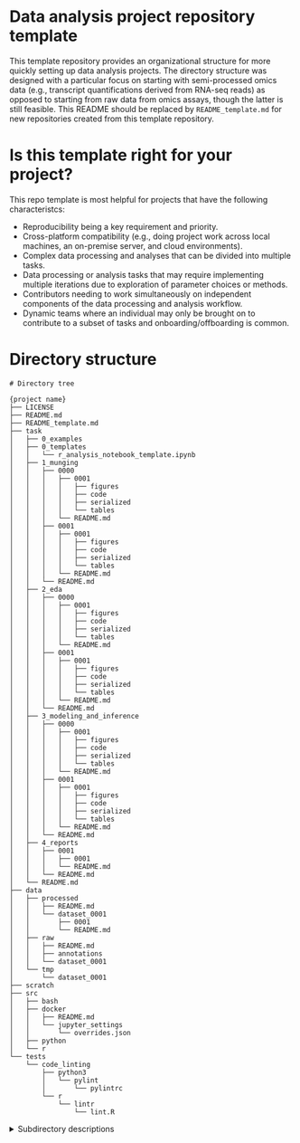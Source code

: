 # Data analysis project repository template

This template repository provides an organizational structure for more quickly setting up data analysis projects. The directory structure was designed with a particular focus on starting with semi-processed omics data (e.g., transcript quantifications derived from RNA-seq reads) as opposed to starting from raw data from omics assays, though the latter is still feasible. This README should be replaced by `README_template.md` for new repositories created from this template repository.

# Is this template right for your project?

This repo template is most helpful for projects that have the following characteristcs:
* Reproducibility being a key requirement and priority.
* Cross-platform compatibility (e.g., doing project work across local machines, an on-premise server, and cloud environments).
* Complex data processing and analyses that can be divided into multiple tasks.
* Data processing or analysis tasks that may require implementing multiple iterations due to exploration of parameter choices or methods.
* Contributors needing to work simultaneously on independent components of the data processing and analysis workflow.
* Dynamic teams where an individual may only be brought on to contribute to a subset of tasks and onboarding/offboarding is common.

# Directory structure

```
# Directory tree

{project name}
├── LICENSE
├── README.md
├── README_template.md
├── task
│   ├── 0_examples
│   ├── 0_templates
│   │   └── r_analysis_notebook_template.ipynb
│   ├── 1_munging
│   │   ├── 0000
│   │   │   ├── 0001
│   │   │   │   ├── figures
│   │   │   │   ├── code
│   │   │   │   ├── serialized
│   │   │   │   └── tables
│   │   │   └── README.md
│   │   ├── 0001
│   │   │   ├── 0001
│   │   │   │   ├── figures
│   │   │   │   ├── code
│   │   │   │   ├── serialized
│   │   │   │   └── tables
│   │   │   └── README.md
│   │   └── README.md
│   ├── 2_eda
│   │   ├── 0000
│   │   │   ├── 0001
│   │   │   │   ├── figures
│   │   │   │   ├── code
│   │   │   │   ├── serialized
│   │   │   │   └── tables
│   │   │   └── README.md
│   │   ├── 0001
│   │   │   ├── 0001
│   │   │   │   ├── figures
│   │   │   │   ├── code
│   │   │   │   ├── serialized
│   │   │   │   └── tables
│   │   │   └── README.md
│   │   └── README.md
│   ├── 3_modeling_and_inference
│   │   ├── 0000
│   │   │   ├── 0001
│   │   │   │   ├── figures
│   │   │   │   ├── code
│   │   │   │   ├── serialized
│   │   │   │   └── tables
│   │   │   └── README.md
│   │   ├── 0001
│   │   │   ├── 0001
│   │   │   │   ├── figures
│   │   │   │   ├── code
│   │   │   │   ├── serialized
│   │   │   │   └── tables
│   │   │   └── README.md
│   │   └── README.md
│   ├── 4_reports
│   │   ├── 0001
│   │   │   ├── 0001
│   │   │   └── README.md
│   │   └── README.md
│   └── README.md
├── data
│   ├── processed
│   │   ├── README.md
│   │   └── dataset_0001
│   │       ├── 0001
│   │       └── README.md
│   ├── raw
│   │   ├── README.md
│   │   ├── annotations
│   │   └── dataset_0001
│   └── tmp
│       └── dataset_0001
├── scratch
├── src
│   ├── bash
│   ├── docker
│   │   ├── README.md
│   │   └── jupyter_settings
│   │       └── overrides.json
│   ├── python
│   └── r
└── tests
    └── code_linting
        ├── python3
        │   └── pylint
        │       └── pylintrc
        └── r
            └── lintr
                └── lint.R
```

<details>

<summary>Subdirectory descriptions</summary><br />

* `data`: Consists of data used for exploratory data analysis, model fitting, and statistical inference. Original data files are retrieved and stored in the `raw` folder. Intermediate files during processing are held in `tmp` before the final files are stored in `processed`. For analyses used to generate reports, there should be no dependencies on files in `tmp` so that those files can be deleted as needed.
* `task`: Contains interactive notebooks (e.g., Jupyter) or code, visualizations, tables, and serialized output files for various tasks of data analysis projects. The subdirectories further divide results or output by types of processing/analysis tasks and task instances, using a two-tier sequential numbering system.
* `src`: Contains reusable source code and utility scripts used in data retrieval, preparation, and analysis tasks.
* `tests`: Contains code for unit testing the code maintained in the src folder. Also includes code linting tools for style checking Python and R code.
* `scratch`: Scratch space for temporary local files.

**Note:** Typically in omics analyses, multiple iterations of a processed dataset or analysis task are generated. This is considered in the directory structure through the use of numeric subdirectories that categorize files relevant to a specific dataset, task type, or task iteration. In the directory tree, the incremental numbering for subdirectories uses a 4-digit ID format that can accomodate 9999 tasks/variations.

</details>
